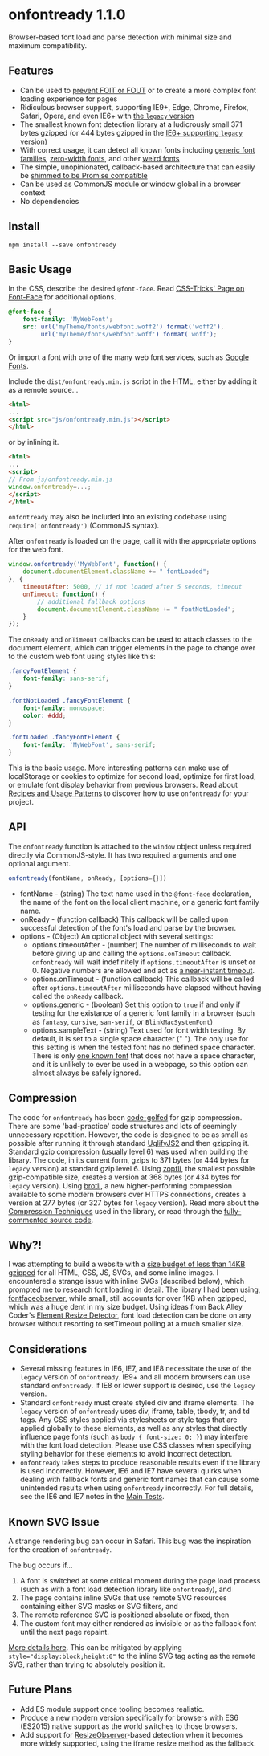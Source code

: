 # onfontready 1.1.0
Browser-based font load and parse detection with minimal size and maximum compatibility.


## Features
* Can be used to [prevent FOIT or FOUT](https://www.filamentgroup.com/lab/font-events.html) or to create a more complex font loading experience for pages
* Ridiculous browser support, supporting IE9+, Edge, Chrome, Firefox, Safari, Opera, and even IE6+ with [the `legacy` version](docs/legacyVersionDifferences.md)
* The smallest known font detection library at a ludicrously small 371 bytes gzipped (or 444 bytes gzipped in the [IE6+ supporting `legacy` version](docs/legacyVersionDifferences.md))
* With correct usage, it can detect all known fonts including [generic font families](https://www.smashingmagazine.com/2015/11/using-system-ui-fonts-practical-guide/), [zero-width fonts](https://github.com/adobe-fonts/adobe-blank), and other [weird fonts](http://processingjs.nihongoresources.com/the_smallest_font/)
* The simple, unopinionated, callback-based architecture that can easily be [shimmed to be Promise compatible](docs/promiseShimUsage.md)
* Can be used as CommonJS module or window global in a browser context
* No dependencies


## Install

```
npm install --save onfontready
```


## Basic Usage

In the CSS, describe the desired `@font-face`. Read [CSS-Tricks' Page on Font-Face](https://css-tricks.com/snippets/css/using-font-face/) for additional options.

```css
@font-face {
    font-family: 'MyWebFont';
    src: url('myTheme/fonts/webfont.woff2') format('woff2'),
         url('myTheme/fonts/webfont.woff') format('woff');
}
```

Or import a font with one of the many web font services, such as [Google Fonts](https://www.google.com/fonts).

Include the `dist/onfontready.min.js` script in the HTML, either by adding it as a remote source...

```html
<html>
...
<script src="js/onfontready.min.js"></script>
</html>
```

or by inlining it.

```html
<html>
...
<script>
// From js/onfontready.min.js
window.onfontready=...;
</script>
</html>
```

`onfontready` may also be included into an existing codebase using `require('onfontready')` (CommonJS syntax).

After `onfontready` is loaded on the page, call it with the appropriate options for the web font.

```javascript
window.onfontready('MyWebFont', function() {
    document.documentElement.className += " fontLoaded";
}, {
    timeoutAfter: 5000, // if not loaded after 5 seconds, timeout
    onTimeout: function() {
        // additional fallback options
        document.documentElement.className += " fontNotLoaded";
    }
});
```

The `onReady` and `onTimeout` callbacks can be used to attach classes to the document element, which can trigger elements in the page to change over to the custom web font using styles like this:

```css
.fancyFontElement {
    font-family: sans-serif;
}

.fontNotLoaded .fancyFontElement {
    font-family: monospace;
    color: #ddd;
}

.fontLoaded .fancyFontElement {
    font-family: 'MyWebFont', sans-serif;
}
```

This is the basic usage. More interesting patterns can make use of localStorage or cookies to optimize for second load, optimize for first load, or emulate font display behavior from previous browsers. Read about [Recipes and Usage Patterns](docs/recipesAndUsagePatterns.md) to discover how to use `onfontready` for your project.


## API

The `onfontready` function is attached to the `window` object unless required directly via CommonJS-style. It has two required arguments and one optional argument.

```javascript
onfontready(fontName, onReady, [options={}])
```

* fontName - (string) The text name used in the `@font-face` declaration, the name of the font on the local client machine, or a generic font family name.
* onReady - (function callback) This callback will be called upon successful detection of the font's load and parse by the browser.
* options - (Object) An optional object with several settings:
  - options.timeoutAfter - (number) The number of milliseconds to wait before giving up and calling the `options.onTimeout` callback. `onfontready` will wait indefinitely if `options.timeoutAfter` is unset or 0. Negative numbers are allowed and act as [a near-instant timeout](https://developer.mozilla.org/en-US/docs/Web/API/WindowTimers/setTimeout#Reasons_for_delays_longer_than_specified).
  - options.onTimeout - (function callback) This callback will be called after `options.timeoutAfter` milliseconds have elapsed without having called the `onReady` callback.
  - options.generic - (boolean) Set this option to `true` if and only if testing for the existance of a generic font family in a browser (such as `fantasy`, `cursive`, `san-serif`, or `BlinkMacSystemFont`)
  - options.sampleText - (string) Text used for font width testing. By default, it is set to a single space character (" "). The only use for this setting is when the tested font has no defined space character. There is only [one known font](http://processingjs.nihongoresources.com/the_smallest_font/) that does not have a space character, and it is unlikely to ever be used in a webpage, so this option can almost always be safely ignored.

## Compression
The code for `onfontready` has been [code-golfed](https://en.wikipedia.org/wiki/Code_golf) for gzip compression. There are some 'bad-practice' code structures and lots of seemingly unnecessary repetition. However, the code is designed to be as small as possible after running it through standard [UglifyJS2](https://github.com/mishoo/UglifyJS2) and then gzipping it. Standard gzip compression (usually level 6) was used when building the library. The code, in its current form, gzips to 371 bytes (or 444 bytes for `legacy` version) at standard gzip level 6. Using [zopfli](https://en.wikipedia.org/wiki/Zopfli), the smallest possible gzip-compatible size, creates a version at 368 bytes (or 434 bytes for `legacy` version). Using [brotli](https://en.wikipedia.org/wiki/Brotli), a new higher-performing compression available to some modern browsers over HTTPS connections, creates a version at 277 bytes (or 327 bytes for `legacy` version). Read more about the [Compression Techniques](compressionTechniques.md) used in the library, or read through the [fully-commented source code](src/onfontready.js).


## Why?!
I was attempting to build a website with a [size budget of less than 14KB gzipped](https://www.filamentgroup.com/lab/performance-rwd.html) for all HTML, CSS, JS, SVGs, and some inline images. I encountered a strange issue with inline SVGs (described below), which prompted me to research font loading in detail. The library I had been using, [fontfaceobserver](https://github.com/bramstein/fontfaceobserver), while small, still accounts for over 1KB when gzipped, which was a huge dent in my size budget. Using ideas from Back Alley Coder's [Element Resize Detector](http://www.backalleycoder.com/2013/03/18/cross-browser-event-based-element-resize-detection/), font load detection can be done on any browser without resorting to setTimeout polling at a much smaller size.


## Considerations
* Several missing features in IE6, IE7, and IE8 necessitate the use of the `legacy` version of `onfontready`. IE9+ and all modern browsers can use standard `onfontready`. If IE8 or lower support is desired, use the `legacy` version.
* Standard `onfontready` must create styled div and iframe elements. The `legacy` version of `onfontready` uses div, iframe, table, tbody, tr, and td tags. Any CSS styles applied via stylesheets or style tags that are applied globally to these elements, as well as any styles that directly influence page fonts (such as `body { font-size: 0; }`) may interfere with the font load detection. Please use CSS classes when specifying styling behavior for these elements to avoid incorrect detection.
* `onfontready` takes steps to produce reasonable results even if the library is used incorrectly. However, IE6 and IE7 have several quirks when dealing with fallback fonts and generic font names that can cause some unintended results when using `onfontready` incorrectly. For full details, see the IE6 and IE7 notes in the [Main Tests](tests/mainTests/index.html).


## Known SVG Issue
A strange rendering bug can occur in Safari. This bug was the inspiration for the creation of `onfontready`.

The bug occurs if...

1. A font is switched at some critical moment during the page load process (such as with a font load detection library like `onfontready`), and
2. The page contains inline SVGs that use remote SVG resources containing either SVG masks or SVG filters, and
3. The remote reference SVG is positioned absolute or fixed, then
4. The custom font may either rendered as invisible or as the fallback font until the next page repaint.

[More details here](https://github.com/bramstein/fontfaceobserver/issues/35). This can be mitigated by applying `style="display:block;height:0"` to the inline SVG tag acting as the remote SVG, rather than trying to absolutely position it.


## Future Plans
* Add ES module support once tooling becomes realistic.
* Produce a new modern version specifically for browsers with ES6 (ES2015) native support as the world switches to those browsers.
* Add support for [ResizeObserver](https://developers.google.com/web/updates/2016/10/resizeobserver)-based detection when it becomes more widely supported, using the iframe resize method as the fallback.
